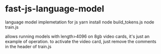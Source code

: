 # fast-js-language-model
language model implemetation for js
yarn install
node build_tokens.js
node train.js


allows running models with length>4096 on 8gb video cards, it's just an example of operation.
to activate the video card, just remove the comments in the header of train.js
